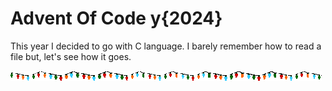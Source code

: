 # Advent Of Code y{2024}

This year I decided to go with C language. I barely remember how to read a file but, let's see how it goes.

![Xmas Lights](./assets/lights.gif)
